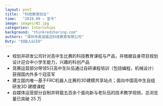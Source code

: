 ```yaml
---
layout: post
title:  "科技教育创业"
time:   "2019.09 – 至今"
image: images/NI.jpg
categories: Internships
background: "thinkredsharing.com"
authors: "深圳市英诺威迅科技教育有限公司"
Duty: "创始人&CEO"
---
```

- 规划并研发公司针对高中生比赛的科技教育课程与产品，并根据自身项目规划设计迎合中小学生能力，兴趣的科创产品
- 竞赛运营部分带领5只高中生队伍通过自研课程培训（包括编程，机械设计）获得国内外多个冠亚军
- 建立国内唯一基于FRC机器人比赛的3D建模共享站点；面向中国高中生自组研发3D 建模课程
- 自媒体运营部分自制并转载五百余个面向新与老队伍的技术教学视频，总浏览量已突破 25 万
